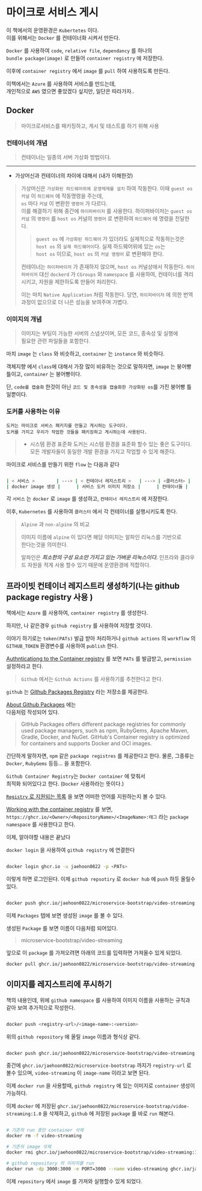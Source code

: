 # 마이크로 서비스 게시

이 책에서의 운영환경은 `Kubertetes` 이다.  
이를 위해서는 `Docker` 를 컨테이너화 시켜서 만든다.

`Docker` 를 사용하여 `code`, `relative file`, `dependancy` 를 하나의  
`bundle package(image)` 로 만들어 `container registry` 에 저장한다.

이후에 `container registry` 에서 `image` 를 `pull` 하여 사용하도록 만든다.

이책에서는 `Azure` 를 사용하여 서비스를 만드는데,  
개인적으로 `AWS` 였으면 좋았겠다 싶지만, 일단은 따라가자..

## Docker

> 마이크로서비스를 패키징하고, 게시 및 테스트를 하기 위해 사용

### 컨테이너의 개념

> 컨테이너는 일종의 서버 가상화 방법이다.

---

- 가상머신과 컨테이너의 차이에 대해서 (내가 이해한것)

> 가상머신은 `가상화된 하드웨어위에 운영체제를 설치` 하여 작동한다.
> 이때 `guest os 커널` 이 `하드웨어` 에 작동명령을 주는데,  
> `os` 마다 `커널` 이 변환한 `명령어` 가 다르다.  
> 이를 해결하기 위해 중간에 `하이퍼바이저` 를 사용한다.
> 하이퍼바이저는 `guest os 커널` 의 `명령어` 를 `host os` 커널의 `명령어` 로 변환하여 `하드웨어` 에 명령을 전달한다.
>
> > `guest os` 에 `가상화된 하드웨어` 가 있더라도 실제적으로 작동하는것은  
> > `host os` 의 `실제 하드웨어이`다. 실제 하드웨어위에 있는 `os`는  
> > `host os` 이므로, `host os` 의 `커널 명령어` 로 변환해야 한다.
>
> 컨테이너는 `하이퍼바이저` 가 존재하지 않으며, `host os` 커널상에서
> 작동한다. `하이퍼바이저` 대신 `dockerd` 가 `CGroups` 와 `namespace` 를 사용하여, 컨테이너를 격리시키고, 자원을 제한하도록 만들어 처리한다.
>
> 이는 마치 `Native Application` 처럼 작동한다.
> 당연, `하이퍼바이저` 에 의한 번역과정이 없으므로 더 나은 성능을 보여주며 가볍다.

### 이미지의 개념

> 이미지는 부팅이 가능한 서버의 스냅샷이며, 모든 코드, 종속성 및 실행에  
> 필요한 관련 파일들을 포함한다.

마치 `image` 는 `class` 와 비슷하고, `container` 는 `instance` 와 비슷하다.

객체지향 에서 `class`에 대해서 가장 많이 비유하는 것으로 말하자면,
`image` 는 붕어빵틀이고, `container` 는 붕어빵이다.

단, `code를 캡슐화` 한것이 아닌 `코드 및 종속성을 캡슐화한 가상화된 os`를 가진 붕어빵 틀 일뿐이다.

### 도커를 사용하는 이유

`도커는 마이크로 서비스 패키지를 만들고 게시하는 도구이다.`  
`도커를 가지고 우리가 작업한 것들을 패키징하고 게시하는데 사용된다.`

> - 시스템 환경 표준화
>   도커는 시스템 환경을 표준화 할수 있는 좋은 도구이다.  
>   모든 개발자들이 동일한 개발 환경을 가지고 작업할 수 있게 해준다.

마이크로 서비스를 만들기 위한 `flow` 는 다음과 같다

```sh

| < 서비스 >        | ---> | < 컨테이너 레지스트리 >   | ---> | <클러스터> |
| docker image 생성 |      | 서비스 도커 이미지 저장소 |      | 컨테이너들 |

```

각 `서비스` 는 `docker` 로 `image` 를 생성하고,
`컨테이너 레지스트리` 에 저장한다.

이후, `Kubernetes` 를 사용하여 `클러스터` 에서 각 컨테이너를 실행시키도록 한다.

> `Alpine` 과 `non-alpine` 의 비교
>
> 이미지 이름에 `alpine` 이 있다면 해당 이미지는 알파인 리눅스를 기반으로  
> 한다는것을 의미한다.
>
> 알파인은 **_최소한의 구성 요소만 가지고 있는 가벼운 리눅스이다._** 인프라와 클라우드 자원을 적게 사용 할수 있기 때문에 운영환경에 적합하다.

## 프라이빗 컨테이너 레지스트리 생성하기(나는 github package registry 사용 )

책에서는 `Azure` 를 사용하여, `container registry` 를 생성한다.

하지만, 나 같은경우 `github registry` 를 사용하여 저장할 것이다.

이야기 하기로는 `token(PATs)` 발급 받아 처리하거나 `github actions` 의 `workflow` 의 `GITHUB_TOKEN` 환경변수를 사용하여 `publish` 한다.

[Authnticationg to the Container registry](https://docs.github.com/ko/packages/working-with-a-github-packages-registry/working-with-the-container-registry#authenticating-to-the-container-registry) 를 보면 `PATs` 를 발급받고, `permission` 설정하라고 한다.

> `Github` 에서는 `Github Actions` 를 사용하기를 추천한다고 한다.

`github` 는 [Github Packages Registry](https://github.com/settings/packages) 라는 저장소를 제공한다.

[About Github Packages](https://docs.github.com/ko/packages/learn-github-packages/introduction-to-github-packages) 에는  
다음처럼 작성되어 있다.

> GitHub Packages offers different package registries for commonly used package managers, such as npm, RubyGems, Apache Maven, Gradle, Docker, and NuGet. GitHub's Container registry is optimized for containers and supports Docker and OCI images.

간단하게 말하자면, `npm` 같은 `package registres` 를 제공한다고 한다. 물론, 그종류는 `Docker`, `RubyGems` 등등... 을 포함한다.

`Github Container Registry`는 `Docker container` 에 맞춰서  
최적화 되어있다고 한다. (`Docker` 사용하라는 뜻이다.)

[`Registry` 로 지원되는 목록](https://docs.github.com/ko/packages/learn-github-packages/introduction-to-github-packages#supported-clients-and-formats) 을 보면 어떠한 언어를 지원하는지 볼 수 있다.

[Working with the container registry](https://docs.github.com/en/packages/working-with-a-github-packages-registry/working-with-the-container-registry) 를 보면, `https://ghcr.io/<Owner>/<RepositoryName>/<ImageName>:태그` 라는 `package namespace` 를 사용한다고 한다.

이제, 알아야할 내용은 끝났다

`docker login` 을 사용하여 `github registry` 에 연결한다

```sh

docker login ghcr.io -u jaehoon0822 -p <PATs>

```

이렇게 하면 로그인된다.
이제 `github repsotiry` 로 `docker hub` 에 `push` 하듯 올릴수있다.

```sh

docker push ghcr.io/jaehoon0822/microservice-bootstrap/video-streaming:1.0

```

이제 `Packages` 탭에 보면 생성된 `image` 를 볼 수 있다.

생성된 `Package` 를 보면 이름이 다음처럼 되어있다.

> microservice-bootstrap/video-streaming

앞으로 이 `package` 를 가져오려면 아래의 코드를 입력하면 가져올수 있게 되었다.

```sh
docker pull ghcr.io/jaehoon0822/microservice-bootstrap/video-streaming:1.0
```

## 이미지를 레지스트리에 푸시하기

책의 내용인데, 위에 `github namespace` 를 사용하여 이미지 이름을 사용하는 규칙과 같아 보여 추가적으로 작성한다.

```sh

docker push <registry-url>/<image-name>:<version>

```

위의 `github repository` 에 올릴 `image` 이름과 형식상 같다.

```sh

docker push ghcr.io/jaehoon0822/microservice-bootstrap/video-streaming:1.0

```

중간에 `ghcr.io/jaehoon0822/microservice-bootstrap` 까지가 `registry-url` 로 볼수 있으며, `video-streaming` 이 `image-name` 이라고 보면 된다.

이제 `docker run` 을 사용할때, `github registry` 에 있는 이미지로 `container` 생성이 가능하다.

이제 `docker` 에 저장된 `ghcr.io/jaehoon0822/microservice-bootstrap/vidoe-streaming:1.0` 을 삭제하고,
`github` 에 저장된 `package` 를 바로 `run` 해본다.

```sh

# 기존의 run 중인 container 삭제
docker rm -f video-streaming

# 기존의 image 삭제
docker rmi ghcr.io/jaehoon0822/microservice-bootstrap/video-streaming:1.0

# github repository 의 이미지를 run
docker run -dp 3000:3000 -e PORT=3000 --name video-streaming ghcr.io/jaehoon0822/microservice-bootstrap/video-streaming:1.0

```

이제 `repository` 에서 `image` 를 가져와 실행할수 있게 되었다.
